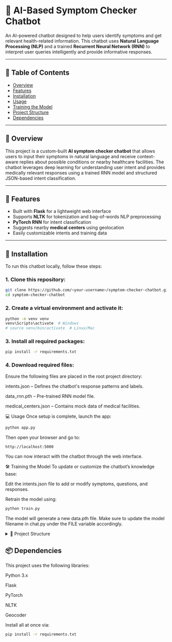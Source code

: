 # 🤖 AI-Based Symptom Checker Chatbot

An AI-powered chatbot designed to help users identify symptoms and get relevant health-related information. This chatbot uses **Natural Language Processing (NLP)** and a trained **Recurrent Neural Network (RNN)** to interpret user queries intelligently and provide informative responses.

---

## 📌 Table of Contents

- [Overview](#overview)
- [Features](#features)
- [Installation](#installation)
- [Usage](#usage)
- [Training the Model](#training-the-model)
- [Project Structure](#project-structure)
- [Dependencies](#dependencies)

---

## 🧠 Overview

This project is a custom-built **AI symptom checker chatbot** that allows users to input their symptoms in natural language and receive context-aware replies about possible conditions or nearby healthcare facilities. The chatbot leverages deep learning for understanding user intent and provides medically relevant responses using a trained RNN model and structured JSON-based intent classification.

---

## 🌟 Features

- Built with **Flask** for a lightweight web interface
- Supports **NLTK** for tokenization and bag-of-words NLP preprocessing
- **PyTorch RNN** for intent classification
- Suggests nearby **medical centers** using geolocation
- Easily customizable intents and training data

---

## 🚀 Installation

To run this chatbot locally, follow these steps:

### 1. Clone this repository:

```bash
git clone https://github.com/<your-username>/symptom-checker-chatbot.git
cd symptom-checker-chatbot
```
### 2. Create a virtual environment and activate it:
```bash
python -m venv venv
venv\Scripts\activate  # Windows
# source venv/bin/activate  # Linux/Mac
```

### 3. Install all required packages:
```bash
pip install -r requirements.txt
```

### 4. Download required files:
Ensure the following files are placed in the root project directory:

intents.json – Defines the chatbot's response patterns and labels.

data_rnn.pth – Pre-trained RNN model file.

medical_centers.json – Contains mock data of medical facilities.

💻 Usage
Once setup is complete, launch the app:

```bash
python app.py
```
Then open your browser and go to:

```bash
http://localhost:5000
```
You can now interact with the chatbot through the web interface.

🛠️ Training the Model
To update or customize the chatbot’s knowledge base:

Edit the intents.json file to add or modify symptoms, questions, and responses.

Retrain the model using:

```bash
python train.py
```
The model will generate a new data.pth file. Make sure to update the model filename in chat.py under the FILE variable accordingly.

<details> <summary>📁 Project Structure</summary>
graphql
Copy
Edit
├── app.py           # Main Flask application  
├── chat.py          # Core logic for predictions  
├── train.py         # RNN model training script  
├── nltk_utils.py    # NLP preprocessing helpers  
├── intents.json     # Intent definitions and sample data  
├── data_rnn.pth     # Trained model  
├── static/          # CSS and frontend files  
├── templates/       # HTML templates  
└── requirements.txt # Python dependencies  
</details>

## 📦 Dependencies
This project uses the following libraries:

Python 3.x

Flask

PyTorch

NLTK

Geocoder

Install all at once via:

```bash
pip install -r requirements.txt
```
